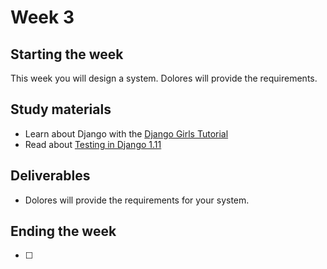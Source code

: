 # Week 3

## Starting the week
This week you will design a system. Dolores will provide the requirements.


## Study materials
- Learn about Django with the [Django Girls Tutorial](https://tutorial.djangogirls.org/en/)
- Read about [Testing in Django 1.11](https://docs.djangoproject.com/en/1.11/topics/testing/)

## Deliverables
- Dolores will provide the requirements for your system.

## Ending the week
- [ ]
